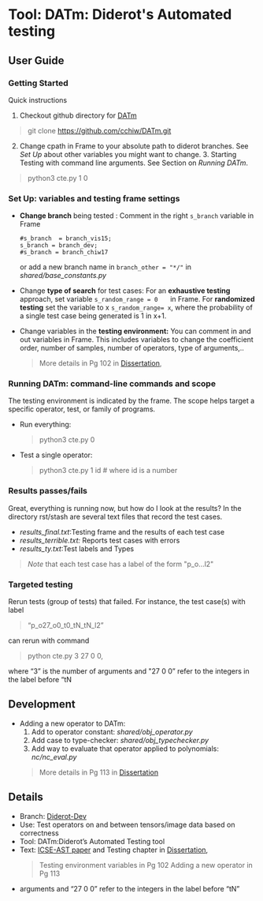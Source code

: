 ﻿# Tool: DATm: Diderot's Automated testing 

## User Guide
### Getting Started
Quick instructions
 1. Checkout github directory for [DATm](https://github.com/cchiw/DATm.git)
 > git clone https://github.com/cchiw/DATm.git
 2.  Change cpath in Frame to your absolute path to diderot branches. See *Set Up* about other variables you might want to change.
    3.  Starting Testing with command line arguments. See Section on *Running DATm*.
   > python3 cte.py 1 0 

### Set Up:  variables and testing frame settings
* **Change branch** being tested : 
Comment in the right ```s_branch``` variable in Frame 
	```
	#s_branch  = branch_vis15;
	s_branch = branch_dev;
	#s_branch = branch_chiw17
	```
	or add a new branch name in ```branch_other = "*/"``` in *shared/base_constants.py*
    
* Change **type of search** for test cases:
For an **exhaustive testing** approach, set variable  ```s_random_range = 0   ```  in Frame. For **randomized testing** set the variable to x  ``s_random_range= x``, where the probability of a single test case being generated is  1  in x+1.
    
*  Change variables in the **testing environment:**
You can comment in and out variables in Frame. This includes variables to change the coefficient order, number of samples, number of operators, type of arguments,..
	> More details in Pg 102 in [Dissertation](http://pl.cs.uchicago.edu/documents/chiw_dissertation.pdf),

### Running DATm: command-line commands and scope
The testing environment is indicated by the frame. The scope helps target a specific operator, test, or family of programs.
-   Run everything:
	> python3 cte.py 0
    
-   Test a single operator:
	> python3 cte.py 1 id # where id is a number

###    Results passes/fails
Great, everything is running now, but how do I look at the results? In the directory rst/stash are several text files that record the test cases.
* *results_final.txt*:Testing frame and the results of each test case 	
 * *results_terrible.txt:* Reports test cases with errors  
 * *results_ty.txt*:Test labels and Types
>*Note* that each test case has a label of the form "p_o...l2"
###    Targeted testing           
Rerun tests (group of tests) that failed.
For instance, the test case(s) with   label 
> “p_o27_o0_t0_tN_tN_l2” 

can rerun with command 
> python cte.py 3 27 0 0, 
	
where “3” is the number of arguments and "27 0 0” refer to the integers in the label before “tN
## Development
* Adding a new operator to DATm:     
    1. Add to operator constant: *shared/obj_operator.py* 
    2. Add case to type-checker: *shared/obj_typechecker.py*
    3. Add way to evaluate that operator applied to polynomials: *nc/nc_eval.py*
   > More details in Pg 113 in  [Dissertation](http://pl.cs.uchicago.edu/documents/chiw_dissertation.pdf)

## Details
* Branch:   [Diderot-Dev](https://github.com/cchiw/Diderot-Dev) 
* Use: Test operators on and between tensors/image data based on correctness
* Tool: DATm:Diderot’s Automated Testing tool  
* Text:  [ICSE-AST paper](https://www.researchgate.net/publication/317836930_DATm_Diderot%27s_Automated_Testing_Model) and Testing chapter in [Dissertation](http://pl.cs.uchicago.edu/documents/chiw_dissertation.pdf), 
	 > Testing environment variables in Pg 102 
	> Adding a new operator in Pg 113 
-   arguments and “27 0 0” refer to the integers in the label before “tN”
    

